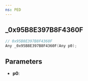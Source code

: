 ```yaml
---
ns: PED
---
```

## _0x95B8E397B8F4360F

```c
// 0x95B8E397B8F4360F
Any _0x95B8E397B8F4360F(Any p0);
```

## Parameters
* **p0**:
